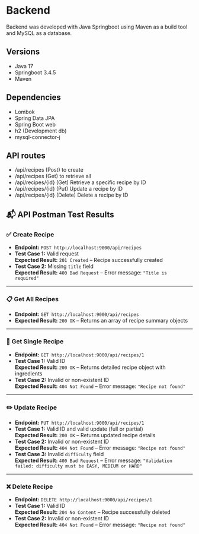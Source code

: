 # Backend
Backend was developed with Java Springboot using Maven as a build tool and MySQL as a database.

## Versions
- Java 17
- Springboot 3.4.5
- Maven

## Dependencies
- Lombok
- Spring Data JPA
- Spring Boot web
- h2 (Development db)
- mysql-connector-j

## API routes
- /api/recipes (Post) to create
- /api/recipes (Get) to retrieve all
- /api/recipes/{id} (Get) Retrieve a specific recipe by ID
- /api/recipes/{id} (Put) Update a recipe by ID
- /api/recipes/{id} (Delete) Delete a recipe by ID

## 📬 API Postman Test Results

### ✅ **Create Recipe**
- **Endpoint:** `POST http://localhost:9000/api/recipes`
- **Test Case 1:** Valid request  
  **Expected Result:** `201 Created` – Recipe successfully created
- **Test Case 2:** Missing `title` field  
  **Expected Result:** `400 Bad Request` – Error message: `"Title is required"`

---

### 📋 **Get All Recipes**
- **Endpoint:** `GET http://localhost:9000/api/recipes`
- **Expected Result:** `200 OK` – Returns an array of recipe summary objects

---

### 📄 **Get Single Recipe**
- **Endpoint:** `GET http://localhost:9000/api/recipes/1`
- **Test Case 1:** Valid ID  
  **Expected Result:** `200 OK` – Returns detailed recipe object with ingredients
- **Test Case 2:** Invalid or non-existent ID  
  **Expected Result:** `404 Not Found` – Error message: `"Recipe not found"`

---

### ✏️ **Update Recipe**
- **Endpoint:** `PUT http://localhost:9000/api/recipes/1`
- **Test Case 1:** Valid ID and valid update (full or partial)  
  **Expected Result:** `200 OK` – Returns updated recipe details
- **Test Case 2:** Invalid or non-existent ID  
  **Expected Result:** `404 Not Found` – Error message: `"Recipe not found"`
- **Test Case 3:** Invalid `difficulty` field  
  **Expected Result:** `400 Bad Request` – Error message: `"Validation failed: difficulty must be EASY, MEDIUM or HARD"`

---

### ❌ **Delete Recipe**
- **Endpoint:** `DELETE http://localhost:9000/api/recipes/1`
- **Test Case 1:** Valid ID  
  **Expected Result:** `204 No Content` – Recipe successfully deleted
- **Test Case 2:** Invalid or non-existent ID  
  **Expected Result:** `404 Not Found` – Error message: `"Recipe not found"`

